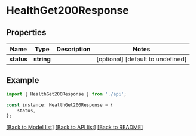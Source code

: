 # HealthGet200Response


## Properties

Name | Type | Description | Notes
------------ | ------------- | ------------- | -------------
**status** | **string** |  | [optional] [default to undefined]

## Example

```typescript
import { HealthGet200Response } from './api';

const instance: HealthGet200Response = {
    status,
};
```

[[Back to Model list]](../README.md#documentation-for-models) [[Back to API list]](../README.md#documentation-for-api-endpoints) [[Back to README]](../README.md)
